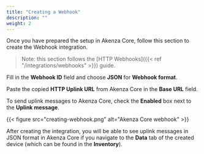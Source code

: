 ```yaml
---
title: "Creating a Webhook"
description: ""
weight: 2
---
```


Once you have prepared the setup in Akenza Core, follow this section to create the Webhook integration.

<!--more-->

>Note: this section follows the [HTTP Webhooks]({{< ref "/integrations/webhooks" >}}) guide. 

Fill in the **Webhook ID** field and choose **JSON** for **Webhook format**. 

Paste the copied **HTTP Uplink URL** from Akenza Core in the **Base URL** field.

To send uplink messages to Akenza Core, check the **Enabled** box next to the **Uplink message**. 

{{< figure src="creating-webhook.png" alt="Akenza Core webhook" >}}

After creating the integration, you will be able to see uplink messages in JSON format in Akenza Core if you navigate to the **Data** tab of the created device (which can be found in the **Inventory**).